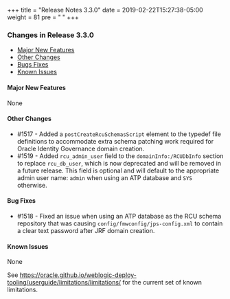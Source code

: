 +++
title = "Release Notes 3.3.0"
date = 2019-02-22T15:27:38-05:00
weight = 81
pre = "<b> </b>"
+++


### Changes in Release 3.3.0
- [Major New Features](#major-new-features)
- [Other Changes](#other-changes)
- [Bugs Fixes](#bug-fixes)
- [Known Issues](#known-issues)


#### Major New Features
None

#### Other Changes
- #1517 - Added a `postCreateRcuSchemasScript` element to the typedef file definitions to accommodate extra
  schema patching work required for Oracle Identity Governance domain creation.
- #1519 - Added `rcu_admin_user` field to the `domainInfo:/RCUDbInfo` section to replace `rcu_db_user`, which is now
  deprecated and will be removed in a future release.  This field is optional and will default to the appropriate
  admin user name: `admin` when using an ATP database and `SYS` otherwise. 

#### Bug Fixes
- #1518 - Fixed an issue when using an ATP database as the RCU schema repository that was causing
  `config/fmwconfig/jps-config.xml` to contain a clear text password after JRF domain creation.

#### Known Issues
None

See https://oracle.github.io/weblogic-deploy-tooling/userguide/limitations/limitations/ for the current set of known limitations.
